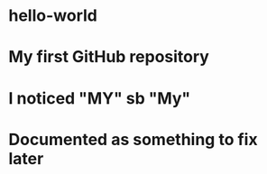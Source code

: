 # hello-world
# My first GitHub repository
# I noticed "MY" sb "My"
# Documented as something to fix later
